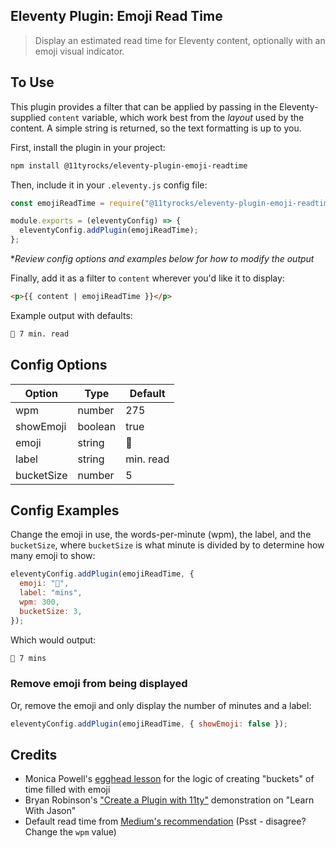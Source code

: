 ## Eleventy Plugin: Emoji Read Time

> Display an estimated read time for Eleventy content, optionally with an emoji visual indicator.

## To Use

This plugin provides a filter that can be applied by passing in the Eleventy-supplied `content` variable, which work best from the _layout_ used by the content. A simple string is returned, so the text formatting is up to you.

First, install the plugin in your project:

```bash
npm install @11tyrocks/eleventy-plugin-emoji-readtime
```

Then, include it in your `.eleventy.js` config file:

```js
const emojiReadTime = require("@11tyrocks/eleventy-plugin-emoji-readtime");

module.exports = (eleventyConfig) => {
  eleventyConfig.addPlugin(emojiReadTime);
};
```

\*_Review config options and examples below for how to modify the output_

Finally, add it as a filter to `content` wherever you'd like it to display:

```html
<p>{{ content | emojiReadTime }}</p>
```

Example output with defaults:

```html
🍿 7 min. read
```

## Config Options

| Option     | Type    | Default   |
| ---------- | ------- | --------- |
| wpm        | number  | 275       |
| showEmoji  | boolean | true      |
| emoji      | string  | 🍿        |
| label      | string  | min. read |
| bucketSize | number  | 5         |

## Config Examples

Change the emoji in use, the words-per-minute (wpm), the label, and the `bucketSize`, where `bucketSize` is what minute is divided by to determine how many emoji to show:

```js
eleventyConfig.addPlugin(emojiReadTime, {
  emoji: "📕",
  label: "mins",
  wpm: 300,
  bucketSize: 3,
});
```

Which would output:

```html
📕 7 mins
```

### Remove emoji from being displayed

Or, remove the emoji and only display the number of minutes and a label:

```js
eleventyConfig.addPlugin(emojiReadTime, { showEmoji: false });
```

## Credits

- Monica Powell's [egghead lesson](https://egghead.io/lessons/javascript-format-reading-time-with-emojis-on-a-gatsby-page) for the logic of creating "buckets" of time filled with emoji
- Bryan Robinson's ["Create a Plugin with 11ty"](https://www.youtube.com/watch?v=aO-NFFKjnnE) demonstration on "Learn With Jason"
- Default read time from [Medium's recommendation](https://blog.medium.com/read-time-and-you-bc2048ab620c) (Psst - disagree? Change the `wpm` value)
